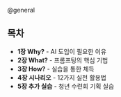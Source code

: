 @general

##  목차

- **1장 Why?** - AI 도입이 필요한 이유
- **2장 What?** - 프롬프팅의 핵심 기법
- **3장 How?** - 실습을 통한 체득
- **4장 시나리오** - 12가지 실전 활용법
- **5장 추가 실습** - 청년 수련회 기획 실습
